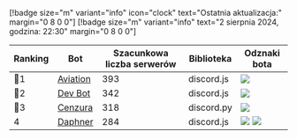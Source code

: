 [!badge size="m" variant="info" icon="clock" text="Ostatnia aktualizacja:" margin="0 8 0 0"] [!badge size="m" variant="info" text="2 sierpnia 2024, godzina: 22:30" margin="0 8 0 0"]

| Ranking | Bot                                                                                           | Szacunkowa liczba serwerów | Biblioteka | Odznaki bota |
| ---- | --------------------------------------------------------------------------------------------- | ------------------------ | ------------------------ | ------------------------ |
|    🥇1| [Aviation](https://discord.com/oauth2/authorize?client_id=1038232661900152912&permissions=8&scope=bot)        |               393 | discord.js | ![](/static/badges/odznaki/supportscommands.ico) |
|    🥈2| [Dev Bot](https://discord.com/oauth2/authorize?client_id=931245390836146186&permissions=8&scope=bot)       |               342 | discord.js | ![](/static/badges/odznaki/supportscommands.ico) |
|    🥉3| [Cenzura](https://discord.com/oauth2/authorize?client_id=705552952600952960&permissions=268561494&scope=bot)        |               318 | discord.py | ![](/static/badges/odznaki/supportscommands.ico) |
|    4| [Daphner](https://discord.com/oauth2/authorize?client_id=675416683481006159&permissions=8&scope=bot)        |               284 | discord.js | ![](/static/badges/odznaki/supportscommands.ico) ![](/static/badges/odznaki/automod.ico) |